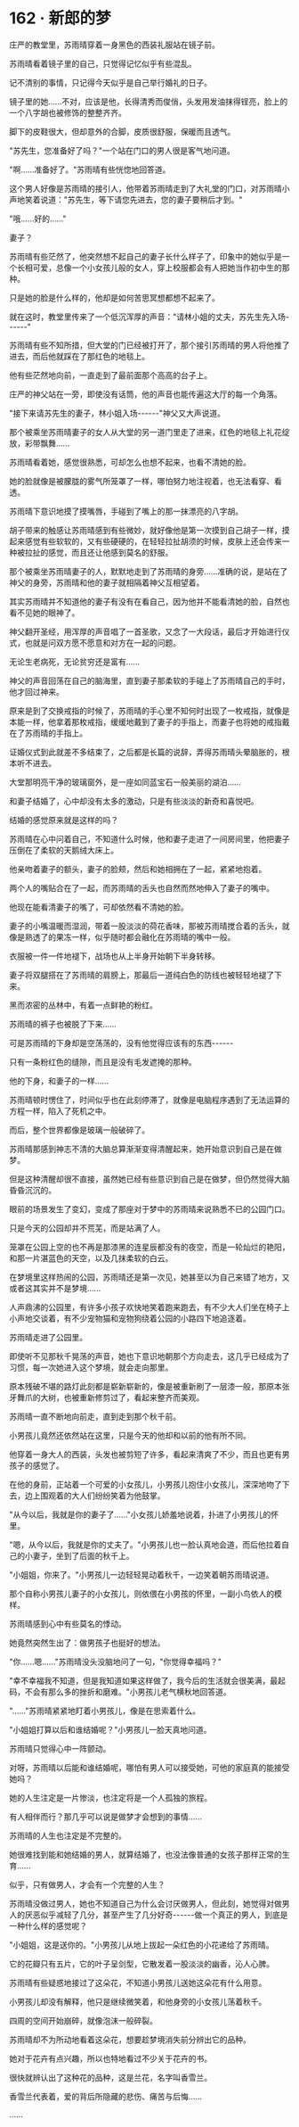 <link rel="stylesheet" href="../styles/text.css" />
<h1>162 · 新郎的梦</h1>

庄严的教堂里，苏雨晴穿着一身黑色的西装礼服站在镜子前。

苏雨晴看着镜子里的自己，只觉得记忆似乎有些混乱。

记不清别的事情，只记得今天似乎是自己举行婚礼的日子。

镜子里的她......不对，应该是他，长得清秀而俊俏，头发用发油抹得锃亮，脸上的一个八字胡也被修饰的整整齐齐。

脚下的皮鞋很大，但却意外的合脚，皮质很舒服，保暖而且透气。

"苏先生，您准备好了吗？"一个站在门口的男人很是客气地问道。

"啊......准备好了。"苏雨晴有些恍惚地回答道。

这个男人好像是苏雨晴的接引人，他带着苏雨晴走到了大礼堂的门口，对苏雨晴小声地笑着说道："苏先生，等下请您先进去，您的妻子要稍后才到。"

"哦......好的......"

妻子？

苏雨晴有些茫然了，他突然想不起自己的妻子长什么样子了，印象中的她似乎是一个长相可爱，总像一个小女孩儿般的女人，穿上校服都会有人把她当作初中生的那种。

只是她的脸是什么样的，他却是如何苦思冥想都想不起来了。

就在这时，教堂里传来了一个低沉浑厚的声音："请林小姐的丈夫，苏先生先入场------"

苏雨晴有些不知所措，但大堂的门已经被打开了，那个接引苏雨晴的男人将他推了进去，而后他就踩在了那红色的地毯上。

他有些茫然地向前，一直走到了最前面那个高高的台子上。

庄严的神父站在一旁，即使没有话筒，他的声音也能传遍这大厅的每一个角落。

"接下来请苏先生的妻子，林小姐入场------"神父又大声说道。

那个被乘坐苏雨晴妻子的女人从大堂的另一道门里走了进来，红色的地毯上礼花绽放，彩带飘舞......

苏雨晴看着她，感觉很熟悉，可却怎么也想不起来，也看不清她的脸。

她的脸就像是被朦胧的雾气所笼罩了一样，哪怕努力地注视着，也无法看穿、看透。

苏雨晴下意识地摸了摸嘴唇，手碰到了嘴上的那一抹漂亮的八字胡。

胡子带来的触感让苏雨晴感到有些微妙，就好像他是第一次摸到自己胡子一样，摸起来感觉有些软软的，又有些硬硬的，在轻轻拉扯胡须的时候，皮肤上还会传来一种被拉扯的感觉，而且还让他感到莫名的舒服。

那个被乘坐苏雨晴妻子的人，默默地走到了苏雨晴的身旁......准确的说，是站在了神父的身旁，苏雨晴和他的妻子就相隔着神父互相望着。

其实苏雨晴并不知道他的妻子有没有在看自己，因为他并不能看清她的脸，自然也看不见她的眼神了。

神父翻开圣经，用浑厚的声音唱了一首圣歌，又念了一大段话，最后才开始进行仪式，也就是问双方愿不愿意和对方在一起的问题。

无论生老病死，无论贫穷还是富有......

神父的声音回荡在自己的脑海里，直到妻子那柔软的手碰上了苏雨晴自己的手时，他才回过神来。

原来是到了交换戒指的时候了，苏雨晴的手心里不知何时出现了一枚戒指，就像是本能一样，他拿着那枚戒指，缓缓地戴到了妻子的手指上，而妻子也将她的戒指戴在了苏雨晴的手指上。

证婚仪式到此就差不多结束了，之后都是长篇的说辞，弄得苏雨晴头晕脑胀的，根本听不进去。

大堂那明亮干净的玻璃窗外，是一座如同蓝宝石一般美丽的湖泊......

和妻子结婚了，心中却没有太多的激动，只是有些淡淡的新奇和喜悦吧。

结婚的感觉原来就是这样的吗？

苏雨晴在心中问着自己，不知道什么时候，他和妻子走进了一间房间里，他把妻子压倒在了柔软的天鹅绒大床上。

他亲吻着妻子的额头，妻子的脸颊，然后和她相拥在了一起，紧紧地抱着。

两个人的嘴贴合在了一起，而苏雨晴的舌头也自然而然地伸入了妻子的嘴中。

他现在能看清妻子的嘴了，可却依然看不清她的脸。

妻子的小嘴温暖而湿润，带着一股淡淡的荷花香味，那被苏雨晴搅合着的舌头，就像是熟透了的果冻一样，似乎随时都会融化在苏雨晴的嘴中一般。

衣服被一件一件地褪下，战场也从上半身开始朝下半身转移。

妻子将双腿搭在了苏雨晴的肩膀上，那最后一道纯白色的防线也被轻轻地褪了下来。

黑而浓密的丛林中，有着一点鲜艳的粉红。

苏雨晴的裤子也被脱了下来......

可是苏雨晴的下身却是空荡荡的，没有他觉得应该有的东西------

只有一条粉红色的缝隙，而且是没有毛发遮掩的那种。

他的下身，和妻子的一样......

苏雨晴顿时愣住了，时间似乎也在此刻停滞了，就像是电脑程序遇到了无法运算的方程一样，陷入了死机之中。

而后，整个世界都像是玻璃一般破碎了。

苏雨晴那感到神志不清的大脑总算渐渐变得清醒起来，她开始意识到自己是在做梦。

但是这种清醒却很不直接，虽然她已经有些意识到自己是在做梦，但仍然觉得大脑昏昏沉沉的。

眼前的场景发生了变幻，变成了那座对于梦中的苏雨晴来说熟悉不已的公园门口。

只是今天的公园却并不荒芜，而是站满了人。

笼罩在公园上空的也不再是那漆黑的连星辰都没有的夜空，而是一轮灿烂的艳阳，和那一片湛蓝色的天空，以及几抹柔软的白云。

在梦境里这样热闹的公园，苏雨晴还是第一次见，她甚至以为自己来错了地方，又或者这其实并不是梦境......

人声鼎沸的公园里，有许多小孩子欢快地笑着跑来跑去，有不少大人们坐在椅子上小声地交谈着，有不少宠物猫和宠物狗绕着公园的小路四下地追逐着。

苏雨晴走进了公园里。

即使听不见那秋千晃荡的声音，她也下意识地朝那个方向走去，这几乎已经成为了习惯，每一次她进入这个梦境，就会走向那里。

原本残破不堪的路灯此刻都是崭新崭新的，像是被重新刷了一层漆一般，那原本张牙舞爪的大树，也被重新修剪过了，看起来整齐而美观。

苏雨晴一直不断地向前走，直到走到那个秋千前。

小男孩儿竟然还依然站在这里，只是今天的他却和以前的他有所不同。

他穿着一身大人的西装，头发也被剪短了许多，看起来清爽了不少，而且也更有男孩子的感觉了。

在他的身前，正站着一个可爱的小女孩儿，小男孩儿抱住小女孩儿，深深地吻了下去，边上围观着的大人们纷纷笑着为他鼓掌。

"从今以后，我就是你的妻子了......"小女孩儿娇羞地说着，扑进了小男孩儿的怀里。

"嗯，从今以后，我就是你的丈夫了。"小男孩儿也一脸认真地会道，而后他拉着自己的小妻子，坐到了后面的秋千上。

"小姐姐，你来了。"小男孩儿一边轻轻晃动着秋千，一边笑着朝苏雨晴说道。

那个自称小男孩儿妻子的小女孩儿，则依偎在小男孩的怀里，一副小鸟依人的模样。

苏雨晴感到心中有些莫名的悸动。

她竟然突然生出了：做男孩子也挺好的想法。

"你......嗯......"苏雨晴没头没脑地问了一句，"你觉得幸福吗？"

"幸不幸福我不知道，但是我知道如果这样做了，我今后的生活就会很美满，最起码，不会有那么多的挫折和磨难。"小男孩儿老气横秋地回答道。

"......"苏雨晴紧紧地盯着小男孩儿，像是在思索着什么。

"小姐姐打算以后和谁结婚呢？"小男孩儿一脸天真地问道。

苏雨晴只觉得心中一阵颤动。

对呀，苏雨晴以后能和谁结婚呢，哪怕有男人可以接受她，可他的家庭真的能接受她吗？

她的人生注定是一片惨淡，也注定将是一个人孤独的旅程。

有人相伴而行？那几乎可以说是做梦才会想到的事情......

苏雨晴的人生也注定是不完整的。

她很难找到能和她结婚的男人，就算结婚了，也没法像普通的女孩子那样正常的生育......

似乎，只有做男人，才会有一个完整的人生？

苏雨晴没做过男人，她也不知道自己为什么会讨厌做男人，但此刻，她觉得对做男人的厌恶似乎减轻了几分，甚至产生了几分好奇------做一个真正的男人，到底是一种什么样的感觉呢？

"小姐姐，这是送你的。"小男孩儿从地上拔起一朵红色的小花递给了苏雨晴。

它的花瓣只有五片，它的叶子呈剑型，它散发着一股淡淡的幽香，沁人心脾。

苏雨晴有些疑惑地接过了这朵花，不知道小男孩儿送她这朵花有什么用意。

小男孩儿却没有解释，他只是继续微笑着，和他身旁的小女孩儿荡着秋千。

四周的空间开始崩碎，就像泡沫一般碎裂。

苏雨晴却不为所动地看着这朵花，想要趁梦境消失前分辨出它的品种。

她对于花卉有点兴趣，所以也特地看过不少关于花卉的书。

很快就辨认出了这种花的品种，这是兰花，名字叫香雪兰。

香雪兰代表着，爱的背后所隐藏的悲伤、痛苦与后悔......

......

